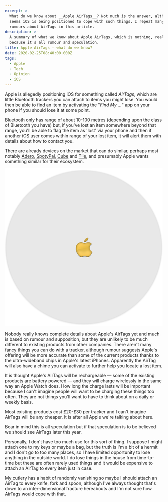 ```yaml
---
excerpt: >-
  What do we know about __Apple AirTags__? Not much is the answer, although it
  seems iOS is being positioned to cope with such things. I repeat many of the
  rumours about AirTags in this article.
description: >-
  A summary of what we know about Apple AirTags, which is nothing, really,
  because it's all rumour and speculation.
title: Apple AirTags — what do we know?
date: 2020-02-25T08:40:00.000Z
tags:
  - Apple
  - Tech
  - Opinion
  - iOS
---
```

Apple is allegedly positioning iOS for something called *AirTags*, which are little Bluetooth trackers you can attach to items you might lose. You would then be able to find an item by activating the "*Find My …*" app on your phone if you should lose it at some point.

Bluetooth only has range of about 10-100 metres (depending upon the class of Bluetooth you have) but, if you've lost an item somewhere beyond that range, you'll be able to flag the item as 'lost' via your phone and then if another iOS user comes within range of your lost item, it will alert them with details about how to contact you.

There are already devices on the market that can do similar, perhaps most notably [Adero](https://www.adero.com), [SpotyPal](https://www.spotypal.com), [Cube](https://cubetracker.com) and [Tile](https://www.thetileapp.com/en-gb/), and presumably Apple wants something similar for their ecosystem.

![What an Apple AirTag might look like.](/assets/images/posts/2020/02/2020-02-25-airtag.png "class=s50 right|@itemprop=image")

Nobody really knows complete details about Apple's AirTags yet and much is based on rumour and supposition, but they are unlikely to be much different to existing products from other companies. There aren't many fancy things you can do with a tracker, although rumour suggests Apple's offering will be more accurate than some of the current products thanks to the ultra-wideband chips in Apple's latest iPhones. Apparently the AirTag will also have a chime you can activate to further help you locate a lost item.

It is thought Apple's AirTags will be rechargeable — some of the existing products are battery powered — and they will charge wirelessly in the same way an Apple Watch does. How long the charge lasts will be important because I can't imagine people will want to be charging these things too often. They are not things you'll want to have to think about on a daily or weekly basis.

Most existing products cost £20-£30 per tracker and I can't imagine AirTags will be any cheaper. It is after all Apple we're talking about here.

Bear in mind this is all speculation but if that speculation is to be believed we should see AirTags later this year.

Personally, I don't have too much use for this sort of thing. I suppose I might attach one to my keys or maybe a bag, but the truth is I'm a bit of a hermit and I don't go to too many places, so I have limited opportunity to lose anything in the outside world. I do lose things in the house from time-to-time but these are often rarely used things and it would be expensive to attach an AirTag to every item just in case.

My cutlery has a habit of randomly vanishing so maybe I should attach an AirTag to every knife, fork and spoon, although I've always thought that's down to an inter-dimensional fracture hereabouts and I'm not sure how AirTags would cope with that.

